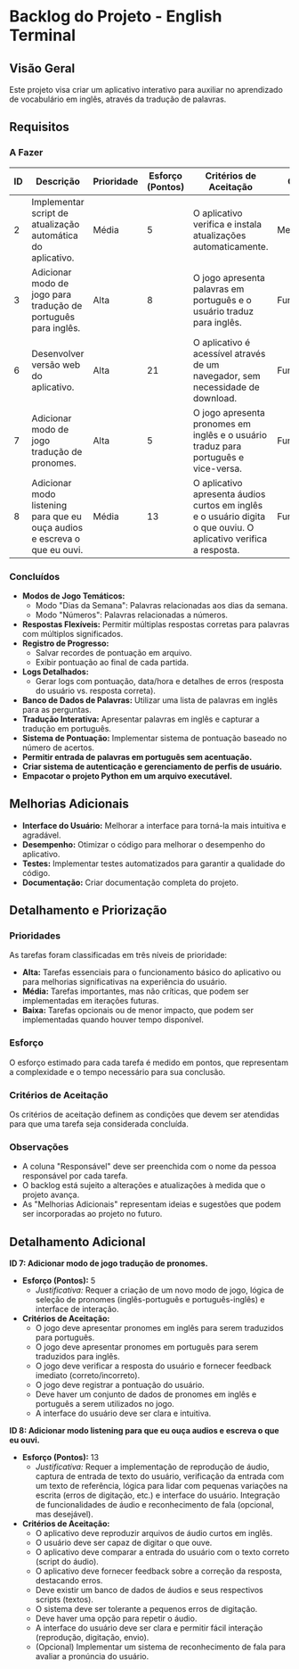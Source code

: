 # Backlog do Projeto - English Terminal

## Visão Geral

Este projeto visa criar um aplicativo interativo para auxiliar no aprendizado de vocabulário em inglês, através da tradução de palavras.

## Requisitos

### A Fazer

| ID | Descrição | Prioridade | Esforço (Pontos) | Critérios de Aceitação | Categoria | Responsável |
|---|---|---|---|---|---|---|
| 2 | Implementar script de atualização automática do aplicativo. | Média | 5 | O aplicativo verifica e instala atualizações automaticamente. | Melhoria | [Nome] |
| 3 | Adicionar modo de jogo para tradução de português para inglês. | Alta | 8 | O jogo apresenta palavras em português e o usuário traduz para inglês. | Funcionalidade | [Nome] |
| 6 | Desenvolver versão web do aplicativo. | Alta | 21 | O aplicativo é acessível através de um navegador, sem necessidade de download. | Funcionalidade | [Nome] |
| 7 | Adicionar modo de jogo tradução de pronomes. | Alta | 5 | O jogo apresenta pronomes em inglês e o usuário traduz para português e vice-versa. | Funcionalidade | [Nome] |
| 8 | Adicionar modo listening para que eu ouça audios e escreva o que eu ouvi. | Média | 13 | O aplicativo apresenta áudios curtos em inglês e o usuário digita o que ouviu. O aplicativo verifica a resposta. | Funcionalidade | [Nome] |

### Concluídos

* **Modos de Jogo Temáticos:**
    * Modo "Dias da Semana": Palavras relacionadas aos dias da semana.
    * Modo "Números": Palavras relacionadas a números.
* **Respostas Flexíveis:** Permitir múltiplas respostas corretas para palavras com múltiplos significados.
* **Registro de Progresso:**
    * Salvar recordes de pontuação em arquivo.
    * Exibir pontuação ao final de cada partida.
* **Logs Detalhados:**
    * Gerar logs com pontuação, data/hora e detalhes de erros (resposta do usuário vs. resposta correta).
* **Banco de Dados de Palavras:** Utilizar uma lista de palavras em inglês para as perguntas.
* **Tradução Interativa:** Apresentar palavras em inglês e capturar a tradução em português.
* **Sistema de Pontuação:** Implementar sistema de pontuação baseado no número de acertos.
* **Permitir entrada de palavras em português sem acentuação.**
* **Criar sistema de autenticação e gerenciamento de perfis de usuário.**
* **Empacotar o projeto Python em um arquivo executável.**

## Melhorias Adicionais

* **Interface do Usuário:** Melhorar a interface para torná-la mais intuitiva e agradável.
* **Desempenho:** Otimizar o código para melhorar o desempenho do aplicativo.
* **Testes:** Implementar testes automatizados para garantir a qualidade do código.
* **Documentação:** Criar documentação completa do projeto.

## Detalhamento e Priorização

### Prioridades

As tarefas foram classificadas em três níveis de prioridade:

*   **Alta:** Tarefas essenciais para o funcionamento básico do aplicativo ou para melhorias significativas na experiência do usuário.
*   **Média:** Tarefas importantes, mas não críticas, que podem ser implementadas em iterações futuras.
*   **Baixa:** Tarefas opcionais ou de menor impacto, que podem ser implementadas quando houver tempo disponível.

### Esforço

O esforço estimado para cada tarefa é medido em pontos, que representam a complexidade e o tempo necessário para sua conclusão.

### Critérios de Aceitação

Os critérios de aceitação definem as condições que devem ser atendidas para que uma tarefa seja considerada concluída.

### Observações

*   A coluna "Responsável" deve ser preenchida com o nome da pessoa responsável por cada tarefa.
*   O backlog está sujeito a alterações e atualizações à medida que o projeto avança.
*   As "Melhorias Adicionais" representam ideias e sugestões que podem ser incorporadas ao projeto no futuro.

## Detalhamento Adicional

**ID 7: Adicionar modo de jogo tradução de pronomes.**

*   **Esforço (Pontos):** 5
    *   *Justificativa:* Requer a criação de um novo modo de jogo, lógica de seleção de pronomes (inglês-português e português-inglês) e interface de interação.
*   **Critérios de Aceitação:**
    *   O jogo deve apresentar pronomes em inglês para serem traduzidos para português.
    *   O jogo deve apresentar pronomes em português para serem traduzidos para inglês.
    *   O jogo deve verificar a resposta do usuário e fornecer feedback imediato (correto/incorreto).
    *   O jogo deve registrar a pontuação do usuário.
    *   Deve haver um conjunto de dados de pronomes em inglês e português a serem utilizados no jogo.
    *   A interface do usuário deve ser clara e intuitiva.

**ID 8: Adicionar modo listening para que eu ouça audios e escreva o que eu ouvi.**

*   **Esforço (Pontos):** 13
    *   *Justificativa:* Requer a implementação de reprodução de áudio, captura de entrada de texto do usuário, verificação da entrada com um texto de referência, lógica para lidar com pequenas variações na escrita (erros de digitação, etc.) e interface do usuário. Integração de funcionalidades de áudio e reconhecimento de fala (opcional, mas desejável).
*   **Critérios de Aceitação:**
    *   O aplicativo deve reproduzir arquivos de áudio curtos em inglês.
    *   O usuário deve ser capaz de digitar o que ouve.
    *   O aplicativo deve comparar a entrada do usuário com o texto correto (script do áudio).
    *   O aplicativo deve fornecer feedback sobre a correção da resposta, destacando erros.
    *   Deve existir um banco de dados de áudios e seus respectivos scripts (textos).
    *   O sistema deve ser tolerante a pequenos erros de digitação.
    *   Deve haver uma opção para repetir o áudio.
    *   A interface do usuário deve ser clara e permitir fácil interação (reprodução, digitação, envio).
    *   (Opcional) Implementar um sistema de reconhecimento de fala para avaliar a pronúncia do usuário.